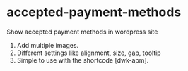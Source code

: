 # accepted-payment-methods
Show accepted payment methods in wordpress site
1. Add multiple images.
2. Different settings like alignment, size, gap, tooltip
3. Simple to use with the shortcode [dwk-apm].
